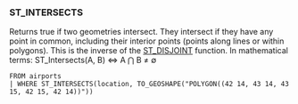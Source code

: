 <!--
This is generated by ESQL’s AbstractFunctionTestCase. Do no edit it. See ../README.md for how to regenerate it.
-->

### ST_INTERSECTS
Returns true if two geometries intersect.
They intersect if they have any point in common, including their interior points
(points along lines or within polygons).
This is the inverse of the [ST_DISJOINT](/reference/query-languages/esql/esql-functions-operators.md#esql-st_disjoint) function.
In mathematical terms: ST_Intersects(A, B) ⇔ A ⋂ B ≠ ∅

```
FROM airports
| WHERE ST_INTERSECTS(location, TO_GEOSHAPE("POLYGON((42 14, 43 14, 43 15, 42 15, 42 14))"))
```
